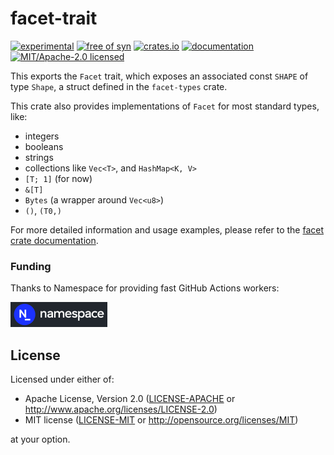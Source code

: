 # facet-trait

[![experimental](https://img.shields.io/badge/status-highly%20experimental-orange)](https://github.com/fasterthanlime/facet)
[![free of syn](https://img.shields.io/badge/free%20of-syn-hotpink)](https://github.com/fasterthanlime/free-of-syn)
[![crates.io](https://img.shields.io/crates/v/facet-trait.svg)](https://crates.io/crates/facet-trait)
[![documentation](https://docs.rs/facet-trait/badge.svg)](https://docs.rs/facet-trait)
[![MIT/Apache-2.0 licensed](https://img.shields.io/crates/l/facet-trait.svg)](./LICENSE)

This exports the `Facet` trait, which exposes an associated const `SHAPE` of type
`Shape`, a struct defined in the `facet-types` crate.

This crate also provides implementations of `Facet` for most standard types, like:

  * integers
  * booleans
  * strings
  * collections like `Vec<T>`, and `HashMap<K, V>`
  * `[T; 1]` (for now)
  * `&[T]`
  * `Bytes` (a wrapper around `Vec<u8>`)
  * `()`, `(T0,)`

For more detailed information and usage examples, please refer to the [facet crate documentation](https://docs.rs/facet).

### Funding

Thanks to Namespace for providing fast GitHub Actions workers:

<a href="https://namespace.so"><img src="./static/namespace-d.svg" height="40"></a>

## License

Licensed under either of:

- Apache License, Version 2.0 ([LICENSE-APACHE](LICENSE-APACHE) or http://www.apache.org/licenses/LICENSE-2.0)
- MIT license ([LICENSE-MIT](LICENSE-MIT) or http://opensource.org/licenses/MIT)

at your option.
